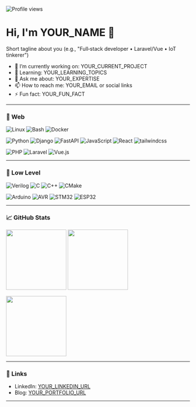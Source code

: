<!-- Replace EVERYWHERE you see YOUR_USERNAME with your actual GitHub username -->

<!-- Visitor counters (pick ONE and keep it near the top): -->
<!-- Option A: Simple profile views counter -->
<p align="left">
  <img src="https://komarev.com/ghpvc/?username=YOUR_USERNAME&label=Profile%20views&style=for-the-badge" alt="Profile views" />
</p>

<!-- Option B: Hits counter (customizable colors). Uncomment if you prefer it over Option A. -->
<!--
<p align="left">
  <a href="https://hits.seeyoufarm.com">
    <img src="https://hits.seeyoufarm.com/api/count/incr/badge.svg?url=https%3A%2F%2Fgithub.com%2FYOUR_USERNAME%2FYOUR_USERNAME&title=Visitors&edge_flat=false" alt="Visitors" />
  </a>
</p>
-->

# Hi, I'm YOUR_NAME 👋

Short tagline about you (e.g., "Full‑stack developer • Laravel/Vue • IoT tinkerer")

- 🔭 I’m currently working on: YOUR_CURRENT_PROJECT
- 🌱 Learning: YOUR_LEARNING_TOPICS
- 💬 Ask me about: YOUR_EXPERTISE
- 📫 How to reach me: YOUR_EMAIL or social links
- ⚡ Fun fact: YOUR_FUN_FACT

---

### 🧰 Web

![Linux](https://img.shields.io/badge/Linux-333?logo=linux&logoColor=white)
![Bash](https://img.shields.io/badge/Bash-333?logo=bash&logoColor=white)
![Docker](https://img.shields.io/badge/Docker-333?logo=docker&logoColor=white)

![Python](https://img.shields.io/badge/Python-333?logo=python&logoColor=white)
![Django](https://img.shields.io/badge/Django-333?logo=django&logoColor=white)
![FastAPI](https://img.shields.io/badge/FastAPI-333?logo=fastapi&logoColor=white)
![JavaScript](https://img.shields.io/badge/JavaScript-333?logo=javascript&logoColor=white)
![React](https://img.shields.io/badge/React-333?logo=react&logoColor=white)
![tailwindcss](https://img.shields.io/badge/tailwindcss-333?logo=tailwindcss&logoColor=white)

![PHP](https://img.shields.io/badge/PHP-333?logo=php&logoColor=white)
![Laravel](https://img.shields.io/badge/Laravel-333?logo=laravel&logoColor=white)
![Vue.js](https://img.shields.io/badge/Vue.js-333?logo=vue.js&logoColor=white)

---
### 🧰 Low Level

![Verilog](https://img.shields.io/badge/Verilog-333?logo=verilog&logoColor=white)
![C](https://img.shields.io/badge/C-333?logo=c&logoColor=white)
![C++](https://img.shields.io/badge/C++-333?logo=c++&logoColor=white)
![CMake](https://img.shields.io/badge/CMake-333?logo=cmakelogoColor=white)


![Arduino](https://img.shields.io/badge/Arduino-333?logo=arduino&logoColor=white)
![AVR](https://img.shields.io/badge/AVR-333?logo=avr&logoColor=white)
![STM32](https://img.shields.io/badge/STM32-333?logo=stm32&logoColor=white)
![ESP32](https://img.shields.io/badge/ESP32-333?logo=esp32&logoColor=white)

---

### 📈 GitHub Stats


<p align="left">
  <img src="https://github-readme-stats.vercel.app/api?username=mazen-fahim&show_icons=true&include_all_commits=true" height="165" />
  <img src="https://github-readme-streak-stats.herokuapp.com/?user=mazen-fahim" height="165" />
</p>

<img src="https://github-readme-stats.vercel.app/api/top-langs/?username=mazen-fahim&layout=compact" height="165" />

---

### 🔗 Links

- LinkedIn: [YOUR_LINKEDIN_URL](https://www.linkedin.com/in/mazenfahim/)
- Blog: [YOUR_PORTFOLIO_URL](https://mazen-blog.netlify.app/)

---
